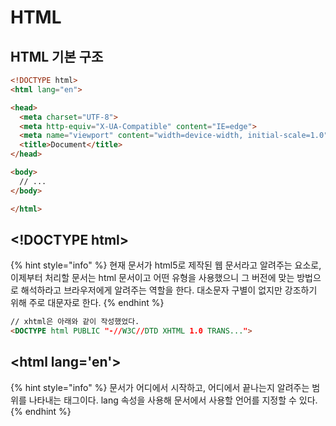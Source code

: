 # HTML

## HTML 기본 구조

```html
<!DOCTYPE html>
<html lang="en">

<head>
  <meta charset="UTF-8">
  <meta http-equiv="X-UA-Compatible" content="IE=edge">
  <meta name="viewport" content="width=device-width, initial-scale=1.0">
  <title>Document</title>
</head>

<body>
  // ...
</body>

</html>
```

## \<!DOCTYPE html>

{% hint style="info" %}
현재 문서가 html5로 제작된 웹 문서라고 알려주는 요소로, 이제부터 처리할 문서는 html 문서이고 어떤 유형을 사용했으니 그 버전에 맞는 방법으로 해석하라고 브라우저에게 알려주는 역할을 한다. 대소문자 구별이 없지만 강조하기 위해 주로 대문자로 한다.
{% endhint %}

```html
// xhtml은 아래와 같이 작성했었다.
<DOCTYPE html PUBLIC "-//W3C//DTD XHTML 1.0 TRANS...">
```

## \<html lang='en'>

{% hint style="info" %}
문서가 어디에서 시작하고, 어디에서 끝나는지 알려주는 범위를 나타내는 태그이다. lang 속성을 사용해 문서에서 사용할 언어를 지정할 수 있다.&#x20;
{% endhint %}
